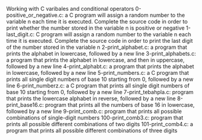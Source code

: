 Working with C varibales and conditional operators
0-positive_or_negative.c: a C program will assign a random number to the variable n each time it is executed. Complete the source code in order to print whether the number stored in the variable n is positive or negative
1-last_digit.c: C  program will assign a random number to the variable n each time it is executed. Complete the source code in order to print the last digit of the number stored in the variable n
2-print_alphabet.c:  a program that prints the alphabet in lowercase, followed by a new line
3-print_alphabets.c:  a program that prints the alphabet in lowercase, and then in uppercase, followed by a new line
4-print_alphabt.c: a program that prints the alphabet in lowercase, followed by a new line
5-print_numbers.c: a C program that prints all single digit numbers of base 10 starting from 0, followed by a new line
6-print_numberz.c: a C program that prints all single digit numbers of base 10 starting from 0, followed by a new line
7-print_tebahpla.c:  program that prints the lowercase alphabet in reverse, followed by a new line
8-print_base16.c: program that prints all the numbers of base 16 in lowercase, followed by a new line
9-print_comb.c: program that prints all possible combinations of single-digit numbers
100-print_comb3.c:  program that prints all possible different combinations of two digits
101-print_comb4.c: a program that prints all possible different combinations of three digits
